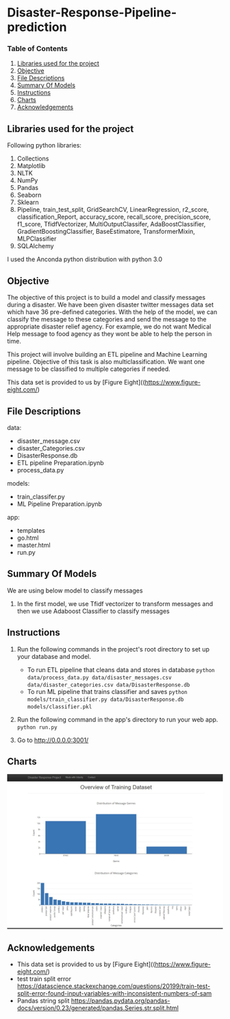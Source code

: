 # Disaster-Response-Pipeline-prediction

### Table of Contents

1. [Libraries used for the project](#libraries)
2. [Objective](#motivation)
3. [File Descriptions](#files)
4. [Summary Of Models](#Models)
5. [Instructions](#Instructions)
6. [Charts](#Charts)
7. [Acknowledgements](#acknowledgements)

## Libraries used for the project <a name="libraries"></a>

Following python libraries:

1. Collections
2. Matplotlib 
3. NLTK
4. NumPy
5. Pandas
6. Seaborn
7. Sklearn
8. Pipeline, train_test_split, GridSearchCV, LinearRegression, r2_score, classification_Report, accuracy_score, recall_score, precision_score, f1_score, TfidfVectorizer, MultiOutputClassifer, AdaBoostClassifier, GradientBoostingClassifier, BaseEstimatore, TransformerMixin, MLPClassifier
9. SQLAlchemy


I used the Anconda python distribution with python 3.0

## Objective<a name="motivation"></a>

The objective of this project is to build a model and classify messages during a disaster. We have been given disaster twitter messages data set which have 36 pre-defined categories. With the help of the model, we can classify the message to these categories and send the message to the appropriate disaster relief agency. For example, we do not want Medical Help message to food agency as they wont be able to help the person in time. 

This project will involve building an ETL pipeline and Machine Learning pipeline. Objective of this task is also multiclassification. We want one message to be classified to multiple categories if needed. 

This data set is  provided to us by [Figure Eight]((https://www.figure-eight.com/)

## File Descriptions <a name="files"></a>




data:
- disaster_message.csv
- disaster_Categories.csv
- DisasterResponse.db
- ETL pipeline Preparation.ipynb
- process_data.py

models:
- train_classifer.py
- ML Pipeline Preparation.ipynb


app:
- templates
- go.html
- master.html
- run.py




## Summary Of Models<a name="Models"></a>

We are using below model to classify messages

1. In the first model, we use Tfidf vectorizer to transform messages and then we use Adaboost Classifier to classify messages



## Instructions<a name = "Instructions"></a>
1. Run the following commands in the project's root directory to set up your database and model.

    - To run ETL pipeline that cleans data and stores in database
        `python data/process_data.py data/disaster_messages.csv data/disaster_categories.csv data/DisasterResponse.db`
    - To run ML pipeline that trains classifier and saves
        `python models/train_classifier.py data/DisasterResponse.db models/classifier.pkl`

2. Run the following command in the app's directory to run your web app.
    `python run.py`

3. Go to http://0.0.0.0:3001/

## Charts<a name = "Charts"></a>
![Distribution of messages generes and categories](https://github.com/tmuzaffa/Disaster-Response-Pipeline-prediction/blob/master/plotly2.JPG)

  
  
## Acknowledgements<a name="acknowledgements"></a>

- This data set is  provided to us by [Figure Eight]((https://www.figure-eight.com/)
- test train split error https://datascience.stackexchange.com/questions/20199/train-test-split-error-found-input-variables-with-inconsistent-numbers-of-sam
- Pandas string split https://pandas.pydata.org/pandas-docs/version/0.23/generated/pandas.Series.str.split.html
